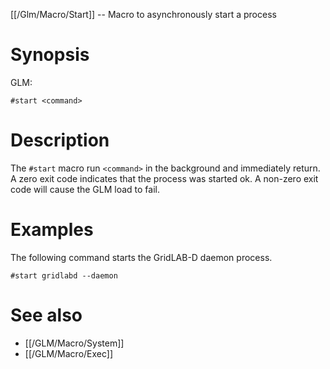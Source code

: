 [[/Glm/Macro/Start]] -- Macro to asynchronously start a process

# Synopsis
GLM:
~~~
#start <command>
~~~

# Description

The `#start` macro run `<command>` in the background and immediately return. A zero exit code indicates that the process was started ok. A non-zero exit code will cause the GLM load to fail.

# Examples

The following command starts the GridLAB-D daemon process.
~~~
#start gridlabd --daemon
~~~

# See also
* [[/GLM/Macro/System]]
* [[/GLM/Macro/Exec]]

